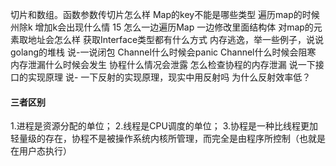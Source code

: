 切片和数组。函数参数传切片怎么样
Map的key不能是哪些类型
遍历map的时候 州除k 增加k会出现什么情
15
怎么一边遍历Map
一边修改里面结构体
对map的元素取地址会怎么样
获取Interface类型都有什么方式
内存逃逸，举一些例子，说说golang的堆栈
说-一说闭包
Channel什么时候会panic
Channel什么时候会阻寒
内存泄漏什么时候会发生
协程什么情况会泄露
怎么检查协程的内存泄漏
说一下接口的实现原理
说-
一下反射的实现原理，现实中用反射吗
为什么反射效率低？

#### 三者区别
1.进程是资源分配的单位；
2.线程是CPU调度的单位；
3.协程是一种比线程更加轻量级的存在，协程不是被操作系统内核所管理，而完全是由程序所控制（也就是在用户态执行）
